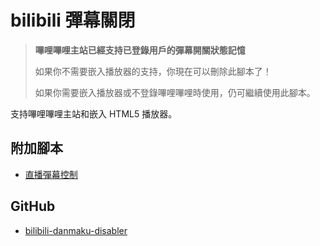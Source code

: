 # bilibili 彈幕關閉

> **嗶哩嗶哩主站已經支持已登錄用戶的彈幕開關狀態記憶**
>
> 如果你不需要嵌入播放器的支持，你現在可以刪除此腳本了！
>
> 如果你需要嵌入播放器或不登錄嗶哩嗶哩時使用，仍可繼續使用此腳本。

支持嗶哩嗶哩主站和嵌入 HTML5 播放器。

## 附加腳本

- [直播彈幕控制][addon-script]

## GitHub

- [bilibili-danmaku-disabler][github]

[addon-script]: https://greasyfork.org/scripts/386857-live-danmaku-controller
[github]: https://github.com/akiirui/userscript/tree/bilibili-danmaku-disabler/
